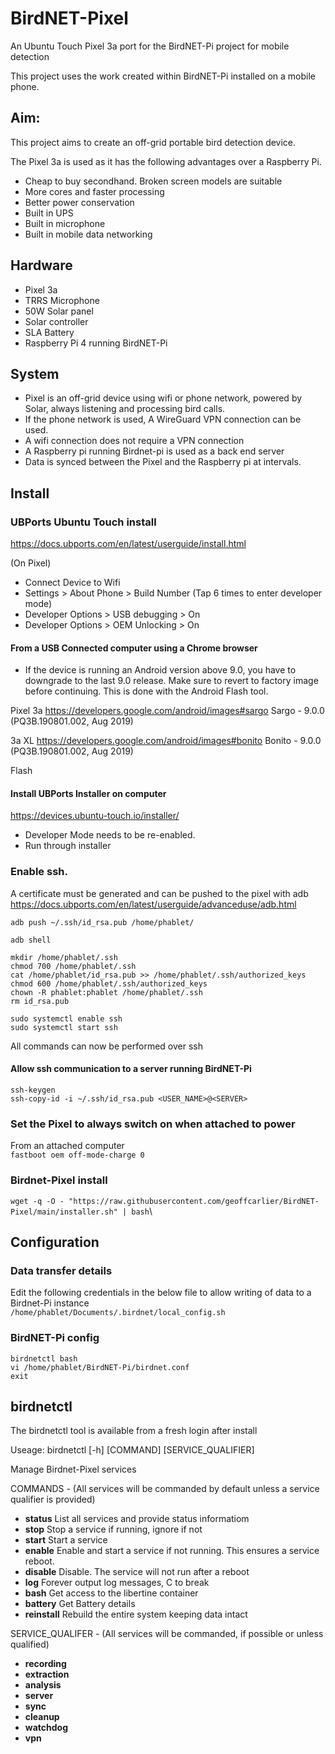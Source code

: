 # BirdNET-Pixel
An Ubuntu Touch Pixel 3a port for the BirdNET-Pi project for mobile detection

This project uses the work created within BirdNET-Pi installed on a mobile phone.

## Aim:

This project aims to create an off-grid portable bird detection device.

The Pixel 3a is used as it has the following advantages over a Raspberry Pi.
- Cheap to buy secondhand.  Broken screen models are suitable
- More cores and faster processing
- Better power conservation
- Built in UPS
- Built in microphone
- Built in mobile data networking

## Hardware
- Pixel 3a
- TRRS Microphone
- 50W Solar panel
- Solar controller
- SLA Battery
- Raspberry Pi 4 running BirdNET-Pi

## System
- Pixel is an off-grid device using wifi or phone network, powered by Solar, always listening and processing bird calls.
- If the phone network is used, A WireGuard VPN connection can be used.
- A wifi connection does not require a VPN connection
- A Raspberry pi running Birdnet-pi is used as a back end server
- Data is synced between the Pixel and the Raspberry pi at intervals.

## Install

### UBPorts Ubuntu Touch install

https://docs.ubports.com/en/latest/userguide/install.html

(On Pixel)
- Connect Device to Wifi
- Settings > About Phone > Build Number (Tap 6 times to enter developer mode)
- Developer Options > USB debugging > On
- Developer Options > OEM Unlocking > On

#### From a USB Connected computer using a Chrome browser
- If the device is running an Android version above 9.0, you have to downgrade to the last 9.0 release. Make sure to revert to factory image before continuing.  This is done with the Android Flash tool.

Pixel 3a
    https://developers.google.com/android/images#sargo
    Sargo - 9.0.0 (PQ3B.190801.002, Aug 2019)

3a XL
    https://developers.google.com/android/images#bonito
    Bonito - 9.0.0 (PQ3B.190801.002, Aug 2019)

Flash

#### Install UBPorts Installer on computer
https://devices.ubuntu-touch.io/installer/

- Developer Mode needs to be re-enabled.
- Run through installer


### Enable ssh.  
A certificate must be generated and can be pushed to the pixel with adb
https://docs.ubports.com/en/latest/userguide/advanceduse/adb.html

`adb push ~/.ssh/id_rsa.pub /home/phablet/`

`adb shell`

`mkdir /home/phablet/.ssh`\
`chmod 700 /home/phablet/.ssh`\
`cat /home/phablet/id_rsa.pub >> /home/phablet/.ssh/authorized_keys`\
`chmod 600 /home/phablet/.ssh/authorized_keys`\
`chown -R phablet:phablet /home/phablet/.ssh`\
`rm id_rsa.pub`

`sudo systemctl enable ssh`\
`sudo systemctl start ssh`

All commands can now be performed over ssh

#### Allow ssh communication to a server running BirdNET-Pi
`ssh-keygen`\
`ssh-copy-id -i ~/.ssh/id_rsa.pub <USER_NAME>@<SERVER>`

### Set the Pixel to always switch on when attached to power
From an attached computer\
`fastboot oem off-mode-charge 0`

### Birdnet-Pixel install
`wget -q -O - "https://raw.githubusercontent.com/geoffcarlier/BirdNET-Pixel/main/installer.sh" | bash`\


## Configuration

### Data transfer details
Edit the following credentials in the below file to allow writing of data to a Birdnet-Pi instance\
`/home/phablet/Documents/.birdnet/local_config.sh`

### BirdNET-Pi config
`birdnetctl bash`\
`vi /home/phablet/BirdNET-Pi/birdnet.conf`\
`exit`

## birdnetctl
The birdnetctl tool is available from a fresh login after install

Useage: birdnetctl [-h] [COMMAND] [SERVICE_QUALIFIER]

Manage Birdnet-Pixel services

COMMANDS - (All services will be commanded by default unless a service qualifier is provided)
  - **status**    List all services and provide status informatiom
  - **stop**      Stop a service if running, ignore if not
  - **start**     Start a service
  - **enable**    Enable and start a service if not running.  This ensures a service reboot.
  - **disable**   Disable.  The service will not run after a reboot
  - **log**       Forever output log messages, <CTL>C to break
  - **bash**      Get access to the libertine container
  - **battery**   Get Battery details
  - **reinstall** Rebuild the entire system keeping data intact

SERVICE_QUALIFER - (All services will be commanded, if possible or unless qualified)
  - **recording**
  - **extraction**
  - **analysis**
  - **server**
  - **sync**
  - **cleanup**
  - **watchdog**
  - **vpn**


